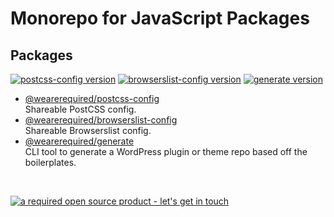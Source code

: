 # Monorepo for JavaScript Packages

## Packages

[![postcss-config version][postcss-config-version]](https://www.npmjs.com/package/@wearerequired/postcss-config) [![browserslist-config version][browserslist-config-version]](https://www.npmjs.com/package/@wearerequired/browserslist-config) [![generate version][generate-version]](https://www.npmjs.com/package/@wearerequired/generate)

* [@wearerequired/postcss-config](packages/postcss-config)  
  Shareable PostCSS config.
* [@wearerequired/browserslist-config](packages/browserslist-config)  
  Shareable Browserslist config.
* [@wearerequired/generate](packages/generate)  
  CLI tool to generate a WordPress plugin or theme repo based off the boilerplates.

<br>

[![a required open source product - let's get in touch](https://media.required.com/images/open-source-banner.png)](https://required.com/en/lets-get-in-touch/)

[postcss-config-version]: https://img.shields.io/npm/v/@wearerequired/postcss-config?label=postcss-config
[browserslist-config-version]: https://img.shields.io/npm/v/@wearerequired/browserslist-config?label=browserslist-config
[generate-version]: https://img.shields.io/npm/v/@wearerequired/generate?label=generate
